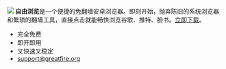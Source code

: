 <a href="https://bitbucket.org/greatfire/wiki/raw/bed9647b7cf3509dd47d3775d7836da43e5438a5/FreeBrowser.apk"><img align="left" src="https://bitbucket.org/greatfire/test/raw/861296f1a313e654e12b1a47ea7be9954397883a/qr.png"></a>

<strong>自由浏览</strong>是一个便捷的免翻墙安卓浏览器。即刻开始，抛弃陈旧的系统浏览器和繁琐的翻墙工具，直接点击就能畅快浏览谷歌、推特、脸书。<a href="https://bitbucket.org/greatfire/wiki/raw/bed9647b7cf3509dd47d3775d7836da43e5438a5/FreeBrowser.apk">立即下载</a>。

- 完全免费
- 即开即用
- 又快速又稳定
- support@greatfire.org
